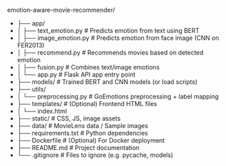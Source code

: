 emotion-aware-movie-recommender/

- ├── app/
- │ ├── text_emotion.py # Predicts emotion from text using BERT
- │ ├── image_emotion.py # Predicts emotion from face image (CNN on FER2013)
- │ ├── recommend.py # Recommends movies based on detected emotion
- │ ├── fusion.py # Combines text/image emotions
- │ └── app.py # Flask API app entry point
- ├── models/ # Trained BERT and CNN models (or load scripts)
- ├── utils/
- │ └── preprocessing.py # GoEmotions preprocessing + label mapping
- ├── templates/ # (Optional) Frontend HTML files
- │ └── index.html
- ├── static/ # CSS, JS, image assets
- ├── data/ # MovieLens data / Sample images
- ├── requirements.txt # Python dependencies
- ├── Dockerfile # (Optional) For Docker deployment
- ├── README.md # Project documentation
- └── .gitignore # Files to ignore (e.g. pycache, models)
